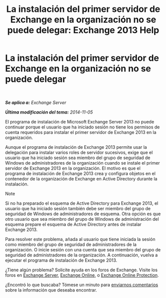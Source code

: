 ﻿---
title: 'La instalación del primer servidor de Exchange en la organización no se puede delegar: Exchange 2013 Help'
TOCTitle: La instalación del primer servidor de Exchange en la organización no se puede delegar
ms:assetid: d451581b-6161-4e95-99f1-03dac8313fae
ms:mtpsurl: https://technet.microsoft.com/es-es/library/ms.exch.setupreadiness.delegatedmailboxfirstinstall(v=EXCHG.150)
ms:contentKeyID: 48268732
ms.date: 05/22/2018
mtps_version: v=EXCHG.150
ms.translationtype: MT
---

# La instalación del primer servidor de Exchange en la organización no se puede delegar

 

_**Se aplica a:** Exchange Server_

_**Última modificación del tema:** 2014-11-05_

El programa de instalación de Microsoft Exchange Server 2013 no puede continuar porque el usuario que ha iniciado sesión no tiene los permisos de cuenta requeridos para instalar el primer servidor de Exchange 2013 en la organización.

Aunque el programa de instalación de Exchange 2013 permite usar la delegación para instalar varios roles de servidor sucesivos, exige que el usuario que ha iniciado sesión sea miembro del grupo de seguridad de Windows de administradores de la organización cuando se instale el primer servidor de Exchange 2013 en la organización. El motivo es que el programa de instalación de Exchange 2013 crea y configura objetos en el contenedor de la organización de Exchange en Active Directory durante la instalación.


> [!NOTE]
> Si no ha preparado el esquema de Active Directory para Exchange&nbsp;2013, el usuario que ha iniciado sesión también debe ser miembro del grupo de seguridad de Windows de administradores de esquema. Otra opción es que otro usuario que sea miembro del grupo de Windows de administración del esquema prepare el esquema de Active Directory antes de instalar Exchange&nbsp;2013.



Para resolver este problema, añada al usuario que tiene iniciada la sesión como miembro del grupo de seguridad de administradores de la organización. O inicie sesión con una cuenta que sea miembro del grupo de seguridad de administradores de la organización. A continuación, vuelva a ejecutar el programa de instalación de Exchange 2013.

¿Tiene algún problema? Solicite ayuda en los foros de Exchange. Visite los foros en [Exchange Server](https://go.microsoft.com/fwlink/p/?linkid=60612), [Exchange Online](https://go.microsoft.com/fwlink/p/?linkid=267542), o [Exchange Online Protection](https://go.microsoft.com/fwlink/p/?linkid=285351).

¿Encontró lo que buscaba? Tómese un minuto para [enviarnos comentarios](mailto:exsetuphelpfeedback@microsoft.com?subject=exchange%202013%20setup%20help%20feedbac) sobre la información que deseaba encontrar.

